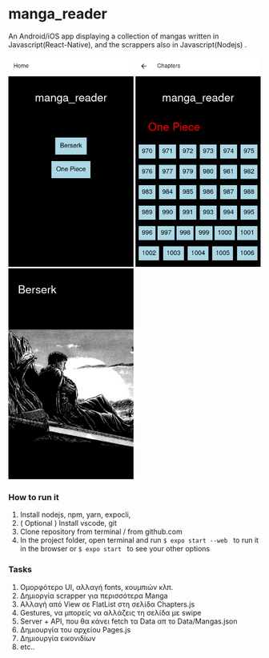 # manga_reader 
An Android/iOS app displaying a collection of mangas written in Javascript(React-Native), and the scrappers also in Javascript(Nodejs) .

<img src="/Screenshots/manga_reader(1).png" alt="screenshot1" width="250"/>
<img src="/Screenshots/manga_reader(2).png" alt="screenshot2" width="250"/>
<img src="/Screenshots/manga_reader(3).png" alt="screenshot3" width="250"/>


### How to run it

1. Install nodejs, npm, yarn, expocli, 
2. ( Optional ) Install vscode, git 
3. Clone repository from terminal / from github.com
4. In the project folder, open terminal and run 
```$ expo start --web ``` to run it in the browser or
```$ expo start ``` to see your other options

### Tasks
1. Ομορφότερο UI, αλλαγή fonts, κουμπιών κλπ.
2. Δημιοργία scrapper για περισσότερα Manga
3. Αλλαγή από View σε FlatList στη σελίδα Chapters.js
4. Gestures, να μπορείς να αλλάζεις τη σελίδα με swipe
5. Server + API, που θα κάνει fetch τα Data απ το Data/Mangas.json
6. Δημιουργία του αρχείου Pages.js
7. Δημιουργία εικονιδίων
6. etc..
